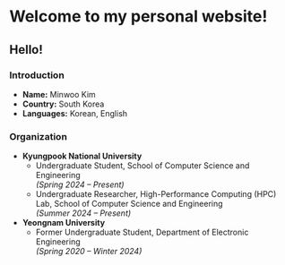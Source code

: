 # Welcome to my personal website!

## Hello!
### Introduction
- **Name:** Minwoo Kim
- **Country:** South Korea
- **Languages:** Korean, English
### Organization
- **Kyungpook National University**
  - Undergraduate Student, School of Computer Science and Engineering  
    *(Spring 2024 – Present)*
  - Undergraduate Researcher, High-Performance Computing (HPC) Lab, School of Computer Science and Engineering  
    *(Summer 2024 – Present)*
- **Yeongnam University**
  - Former Undergraduate Student, Department of Electronic Engineering  
    *(Spring 2020 – Winter 2024)*
